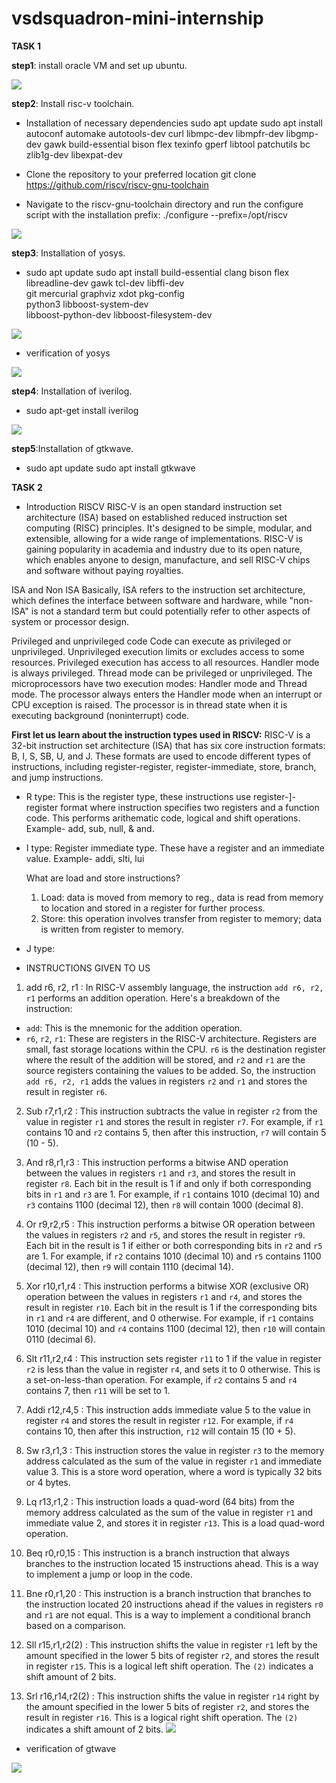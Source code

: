 # vsdsquadron-mini-internship

  **TASK 1**
  
**step1**: install oracle VM and set up ubuntu.

![](https://github.com/ApoorvaGithubAmargol/vsdsquadron-mini-internship/blob/main/s1.png)

**step2**: Install risc-v toolchain.
- Installation of necessary dependencies
sudo apt update
sudo apt install autoconf automake autotools-dev curl libmpc-dev libmpfr-dev libgmp-dev gawk build-essential bison flex texinfo gperf libtool patchutils bc zlib1g-dev libexpat-dev

- Clone the repository to your preferred location
git clone https://github.com/riscv/riscv-gnu-toolchain

- Navigate to the riscv-gnu-toolchain directory and run the configure script with the installation prefix:
./configure --prefix=/opt/riscv


![](https://github.com/ApoorvaGithubAmargol/vsdsquadron-mini-internship/blob/main/riscv%20toolchain%20configure.png)

**step3**: Installation of yosys.

- sudo apt update
sudo apt install build-essential clang bison flex \
                 libreadline-dev gawk tcl-dev libffi-dev \
                 git mercurial graphviz xdot pkg-config \
                 python3 libboost-system-dev \
                 libboost-python-dev libboost-filesystem-dev


![](https://github.com/ApoorvaGithubAmargol/vsdsquadron-mini-internship/blob/main/yosys%20build.png)

- verification of yosys

![](https://github.com/ApoorvaGithubAmargol/vsdsquadron-mini-internship/blob/main/yosys%20build2.png)

**step4**: Installation of iverilog.

- sudo apt-get install iverilog

![](https://github.com/ApoorvaGithubAmargol/vsdsquadron-mini-internship/blob/main/iverilog.png)

**step5**:Installation of gtkwave.
- sudo apt update
sudo apt install gtkwave


**TASK 2**

- Introduction
RISCV
RISC-V is an open standard instruction set architecture (ISA) based on established reduced instruction set computing (RISC) principles. It's designed to be simple, modular, and extensible, allowing for a wide range of implementations. RISC-V is gaining popularity in academia and industry due to its open nature, which enables anyone to design, manufacture, and sell RISC-V chips and software without paying royalties.

ISA and Non ISA
Basically, ISA refers to the instruction set architecture, which defines the interface between software and hardware, while "non-ISA" is not a standard term but could potentially refer to other aspects of system or processor design.

Privileged and unprivileged code
Code can execute as privileged or unprivileged. Unprivileged execution limits or excludes access to some resources. Privileged execution has access to all resources. Handler mode is always privileged. Thread mode can be privileged or unprivileged.
The microprocessors have two execution modes: Handler mode and Thread mode. The processor always enters the Handler mode when an interrupt or CPU exception is raised. The processor is in thread state when it is executing background (noninterrupt) code.

**First let us learn about the instruction types used in RISCV:**
RISC-V is a 32-bit instruction set architecture (ISA) that has six core instruction formats: B, I, S, SB, U, and J. These formats are used to encode different types of instructions, including register-register, register-immediate, store, branch, and jump instructions.
- R type:
  This is the register type, these instructions use register-]-register format where instruction specifies two registers and a function code. This performs arithematic code, logical and shift operations. Example- add, sub, null, & and.
  
- I type:
    Register immediate type. These have a register and an immediate value. Example- addi, slti, lui

    What are load and store instructions?
   1. Load: data is moved from memory to reg., data is read from memory to location and stored in a register for further process.
   2. Store: this operation involves transfer from register to memory; data is written from register to memory.

- J type:
  


- INSTRUCTIONS GIVEN TO US

1)	add r6, r2, r1 :
In RISC-V assembly language, the instruction `add r6, r2, r1` performs an addition operation. Here's a breakdown of the instruction:
- `add`: This is the mnemonic for the addition operation.
- `r6`, `r2`, `r1`: These are registers in the RISC-V architecture. Registers are small, fast storage locations within the CPU. `r6` is the destination register where the result of the addition will be stored, and `r2` and `r1` are the source registers containing the values to be added.
So, the instruction `add r6, r2, r1` adds the values in registers `r2` and `r1` and stores the result in register `r6`.

2)	Sub r7,r1,r2 : 
This instruction subtracts the value in register `r2` from the value in register `r1` and stores the result in register `r7`. For example, if `r1` contains 10 and `r2` contains 5, then after this instruction, `r7` will contain 5 (10 - 5).

3)	And r8,r1,r3 : 
This instruction performs a bitwise AND operation between the values in registers `r1` and `r3`, and stores the result in register `r8`. Each bit in the result is 1 if and only if both corresponding bits in `r1` and `r3` are 1. For example, if `r1` contains 1010 (decimal 10) and `r3` contains 1100 (decimal 12), then `r8` will contain 1000 (decimal 8).

4)	Or r9,r2,r5 : 
This instruction performs a bitwise OR operation between the values in registers `r2` and `r5`, and stores the result in register `r9`. Each bit in the result is 1 if either or both corresponding bits in `r2` and `r5` are 1. For example, if `r2` contains 1010 (decimal 10) and `r5` contains 1100 (decimal 12), then `r9` will contain 1110 (decimal 14).

5) Xor r10,r1,r4 :
This instruction performs a bitwise XOR (exclusive OR) operation between the values in registers `r1` and `r4`, and stores the result in register `r10`. Each bit in the result is 1 if the corresponding bits in `r1` and `r4` are different, and 0 otherwise. For example, if `r1` contains 1010 (decimal 10) and `r4` contains 1100 (decimal 12), then `r10` will contain 0110 (decimal 6).

6) Slt r11,r2,r4 :
This instruction sets register `r11` to 1 if the value in register `r2` is less than the value in register `r4`, and sets it to 0 otherwise. This is a set-on-less-than operation. For example, if `r2` contains 5 and `r4` contains 7, then `r11` will be set to 1.

7) Addi r12,r4,5 :
This instruction adds immediate value 5 to the value in register `r4` and stores the result in register `r12`. For example, if `r4` contains 10, then after this instruction, `r12` will contain 15 (10 + 5).

8) Sw r3,r1,3 :
This instruction stores the value in register `r3` to the memory address calculated as the sum of the value in register `r1` and immediate value 3. This is a store word operation, where a word is typically 32 bits or 4 bytes.

9) Lq r13,r1,2 :
This instruction loads a quad-word (64 bits) from the memory address calculated as the sum of the value in register `r1` and immediate value 2, and stores it in register `r13`. This is a load quad-word operation.

10) Beq r0,r0,15 :
This instruction is a branch instruction that always branches to the instruction located 15 instructions ahead. This is a way to implement a jump or loop in the code.

11) Bne r0,r1,20 :
This instruction is a branch instruction that branches to the instruction located 20 instructions ahead if the values in registers `r0` and `r1` are not equal. This is a way to implement a conditional branch based on a comparison.

12) Sll r15,r1,r2(2) :
This instruction shifts the value in register `r1` left by the amount specified in the lower 5 bits of register `r2`, and stores the result in register `r15`. This is a logical left shift operation. The `(2)` indicates a shift amount of 2 bits.

13) Srl r16,r14,r2(2) :
This instruction shifts the value in register `r14` right by the amount specified in the lower 5 bits of register `r2`, and stores the result in register `r16`. This is a logical right shift operation. The `(2)` indicates a shift amount of 2 bits.
![](https://github.com/ApoorvaGithubAmargol/vsdsquadron-mini-internship/blob/main/gtkwave1.png)

- verification of gtwave

![](https://github.com/ApoorvaGithubAmargol/vsdsquadron-mini-internship/blob/main/gtkwave2.png)
